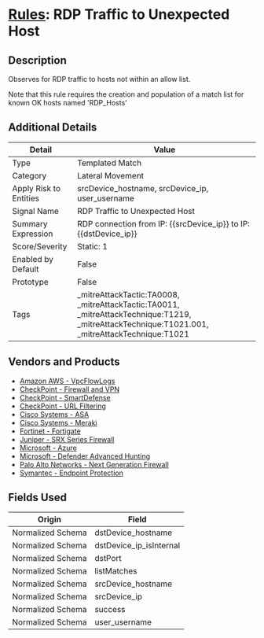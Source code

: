 # [Rules](README.md): RDP Traffic to Unexpected Host

## Description
Observes for RDP traffic to hosts not within an allow list.

Note that this rule requires the creation and population of a match list for known OK hosts named 'RDP_Hosts'

## Additional Details
|Detail|Value|
|----|----|
|Type|Templated Match|
|Category|Lateral Movement|
|Apply Risk to Entities|srcDevice_hostname, srcDevice_ip, user_username|
|Signal Name|RDP Traffic to Unexpected Host|
|Summary Expression|RDP connection from IP: {{srcDevice_ip}} to IP: {{dstDevice_ip}}|
|Score/Severity|Static: 1|
|Enabled by Default|False|
|Prototype|False|
|Tags|_mitreAttackTactic:TA0008, _mitreAttackTactic:TA0011, _mitreAttackTechnique:T1219, _mitreAttackTechnique:T1021.001, _mitreAttackTechnique:T1021|
## Vendors and Products
- [Amazon AWS - VpcFlowLogs](../products/021d1ded-1c82-4663-bf5d-d6ed5170efa3.md)
- [CheckPoint - Firewall and VPN](../products/c3c1a4fc-10cc-4155-8a30-a3bb14fc9f31.md)
- [CheckPoint - SmartDefense](../products/2b82e665-bdde-474a-ae29-4f0f76598556.md)
- [CheckPoint - URL Filtering](../products/2a678bcd-898e-43cd-ab3f-91feb0602a18.md)
- [Cisco Systems - ASA](../products/be4f7473-fe69-4311-8859-3561900060bf.md)
- [Cisco Systems - Meraki](../products/724c9add-8cd9-4013-b9e1-a907b96da426.md)
- [Fortinet - Fortigate](../products/c57e2c85-4fc1-4fb7-8fa1-dbc5235231ad.md)
- [Juniper - SRX Series Firewall](../products/A17B3F3C-04F1-40C8-9497-3C499EB18A74.md)
- [Microsoft - Azure](../products/a1225af5-e778-4068-a9a2-47da93d1ff24.md)
- [Microsoft - Defender Advanced Hunting](../products/3382523e-2072-41bd-b50b-6b148957d0b0.md)
- [Palo Alto Networks - Next Generation Firewall](../products/46f5fa2c-1a62-4692-82ad-ed87800a0adb.md)
- [Symantec - Endpoint Protection](../products/eb2f69a8-8d13-447f-9859-1ad0979b4a24.md)


## Fields Used

|Origin|Field|
|----|----|
|Normalized Schema|dstDevice_hostname|
|Normalized Schema|dstDevice_ip_isInternal|
|Normalized Schema|dstPort|
|Normalized Schema|listMatches|
|Normalized Schema|srcDevice_hostname|
|Normalized Schema|srcDevice_ip|
|Normalized Schema|success|
|Normalized Schema|user_username|


